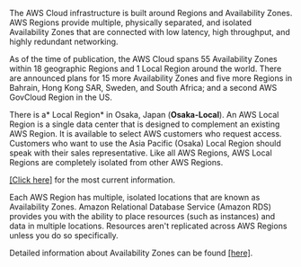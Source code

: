 The AWS Cloud infrastructure is built around Regions and Availability
Zones. AWS Regions provide multiple, physically separated, and isolated
Availability Zones that are connected with low latency, high throughput,
and highly redundant networking.

As of the time of publication, the AWS Cloud spans 55 Availability Zones
within 18 geographic Regions and 1 Local Region around the world. There
are announced plans for 15 more Availability Zones and five more Regions
in Bahrain, Hong Kong SAR, Sweden, and South Africa; and a second AWS
GovCloud Region in the US.

There is a* Local Region* in Osaka, Japan (**Osaka-Local**). An AWS
Local Region is a single data center that is designed to complement an
existing AWS Region. It is available to select AWS customers who request
access. Customers who want to use the Asia Pacific (Osaka) Local Region
should speak with their sales representative. Like all AWS Regions, AWS
Local Regions are completely isolated from other AWS Regions.

[[Click
here]](https://aws.amazon.com/about-aws/global-infrastructure/) for
the most current information.

Each AWS Region has multiple, isolated locations that are known as
Availability Zones. Amazon Relational Database Service (Amazon RDS)
provides you with the ability to place resources (such as instances) and
data in multiple locations. Resources aren\'t replicated across AWS
Regions unless you do so specifically.

Detailed information about Availability Zones can be
found [[here]](https://docs.aws.amazon.com/AmazonRDS/latest/UserGuide/Concepts.RegionsAndAvailabilityZones.html).

